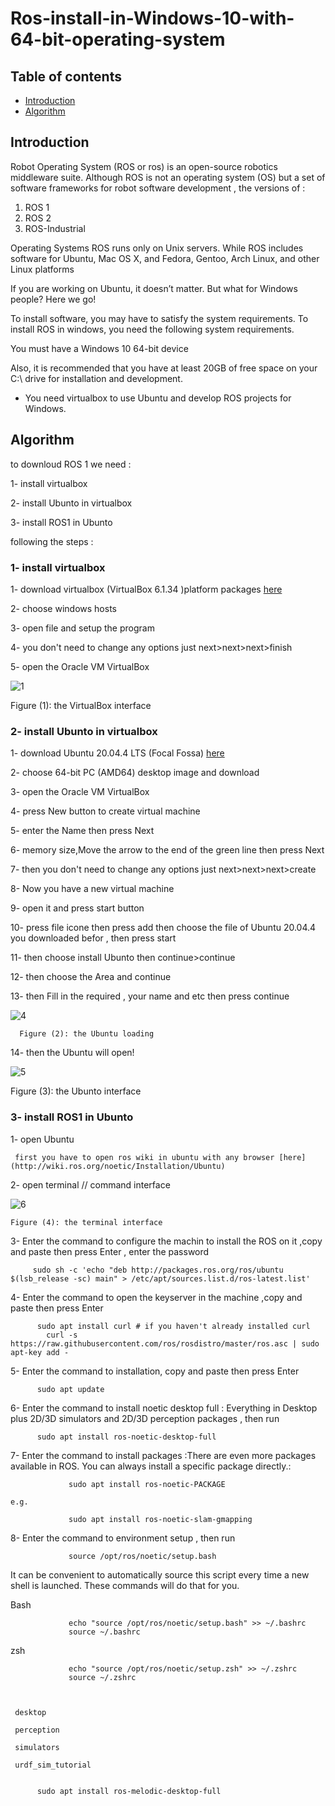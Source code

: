 # Ros-install-in-Windows-10-with-64-bit-operating-system
## Table of contents
* [Introduction](#Introduction)
* [Algorithm](#Algorithm)

## Introduction
Robot Operating System (ROS or ros) is an open-source robotics middleware suite. Although ROS is not an operating system (OS) but a set of software frameworks for robot software development , the versions of :
1.	ROS 1
2.	ROS 2
3.	ROS-Industrial


Operating Systems ROS runs only on Unix servers. While ROS includes software for Ubuntu, Mac OS X, and Fedora, Gentoo, Arch Linux, and other Linux platforms


If you are working on Ubuntu, it doesn’t matter. But what for Windows people? Here we go!


To install software, you may have to satisfy the system requirements. To install ROS in windows, you need the following system requirements.


You must have a Windows 10 64-bit device


Also, it is recommended that you have at least 20GB of free space on your C:\ drive for installation and development.


 * You need virtualbox to use Ubuntu and  develop ROS projects for Windows. 
 
 ## Algorithm
 
 to downloud ROS 1 we need :
 
 1- install virtualbox 
 
 2- install Ubunto in virtualbox
 
 3- install ROS1 in Ubunto
 
   following the steps :
   
  ### 1- install virtualbox 
  
  1- download virtualbox (VirtualBox 6.1.34 )platform packages [here](https://www.virtualbox.org/wiki/Downloads) 
  
  2- choose windows hosts 
  
  3- open file and setup the program 
  
  4- you don't need to change any options just next>next>next>finish
  
  5- open the Oracle VM VirtualBox 
  
  ![1](https://user-images.githubusercontent.com/64277741/179366616-adc5c727-3d54-40de-b673-f5240ac48b65.PNG)
  
  Figure (1): the VirtualBox interface  
  
### 2- install Ubunto in virtualbox

   1- download Ubuntu 20.04.4 LTS (Focal Fossa)  [here](https://releases.ubuntu.com/20.04.4/?_ga=2.177518757.1254341069.1657984651-340755649.1657984651)
   
   2- choose 64-bit PC (AMD64) desktop image and download 
   
   3- open the Oracle VM VirtualBox
   
   4- press New button to create virtual machine 
   
   5- enter the Name then press Next 
   
   6- memory size,Move the arrow to the end of the green line then press Next
   
   7- then you don't need to change any options just next>next>next>create
   
   8- Now you have a new virtual machine 
   
   9- open it and press start button 
   
  10- press file icone then press add then choose the file of Ubuntu 20.04.4 you downloaded befor , then press start 
  
  11- then choose install Ubunto then continue>continue
  
  12- then choose the Area and continue
  
  13- then Fill in the required , your name and etc then press continue
  
  ![4](https://user-images.githubusercontent.com/64277741/179374749-b6ee0723-3c7f-4018-a371-0535f4c770b7.PNG)
  
      Figure (2): the Ubuntu loading 

  
  14- then the Ubuntu will open!
  
  ![5](https://user-images.githubusercontent.com/64277741/179374785-bf410d92-4642-4840-8672-b52cf6bfc4ea.PNG)

   Figure (3): the Ubunto interface  
   
  ### 3- install ROS1 in Ubunto
   
  1- open Ubuntu
   
     first you have to open ros wiki in ubuntu with any browser [here](http://wiki.ros.org/noetic/Installation/Ubuntu)
   
  2- open terminal // command interface
   
   ![6](https://user-images.githubusercontent.com/64277741/179374796-6e1bde79-87a5-4266-b8ed-51f063b7c747.PNG)

    Figure (4): the terminal interface 
    
 3- Enter the command to configure the machin to install the ROS on it ,copy and paste then press Enter , enter the password 
  
   
         sudo sh -c 'echo "deb http://packages.ros.org/ros/ubuntu $(lsb_release -sc) main" > /etc/apt/sources.list.d/ros-latest.list'
         
    
         
  4- Enter the command to open the keyserver in the machine ,copy and paste then press Enter
         
          sudo apt install curl # if you haven't already installed curl
            curl -s https://raw.githubusercontent.com/ros/rosdistro/master/ros.asc | sudo apt-key add -
            
      
  5- Enter the command to installation, copy and paste then press Enter
         
          sudo apt update
          
  6- Enter the command to install noetic desktop full : Everything in Desktop plus 2D/3D simulators and 2D/3D perception packages  , then run
   
          sudo apt install ros-noetic-desktop-full
          
  7- Enter the command to install packages :There are even more packages available in ROS. 
      You can always install a specific package directly.:
          
                 sudo apt install ros-noetic-PACKAGE
          
    e.g.
          
                 sudo apt install ros-noetic-slam-gmapping
          
   8- Enter the command to environment setup , then run   
         
                 source /opt/ros/noetic/setup.bash
       
   It can be convenient to automatically source this script every time a new shell is launched. These commands will do that for you.
        
   Bash
    
                 echo "source /opt/ros/noetic/setup.bash" >> ~/.bashrc
                 source ~/.bashrc
        
   zsh
    
                 echo "source /opt/ros/noetic/setup.zsh" >> ~/.zshrc
                 source ~/.zshrc
    
    
    
     desktop
     
     perception
     
     simulators
     
     urdf_sim_tutorial
      
      
          sudo apt install ros-melodic-desktop-full 
          
    

         

  

